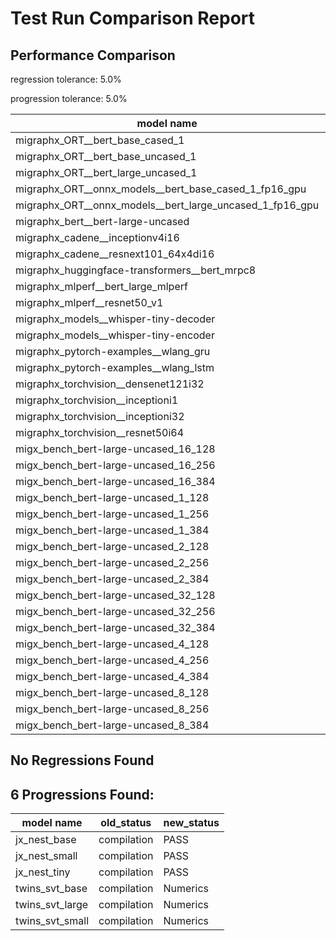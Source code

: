 # Test Run Comparison Report

## Performance Comparison

regression tolerance: 5.0%

progression tolerance: 5.0%

|model name|exit_status|analysis|old_time_ms|new_time_ms|change_ms|percent_change|
|---|---|---|---|---|---|---|
|migraphx_ORT__bert_base_cased_1|PASS|within tol|111.316|113.363|2.047|1.84%|
|migraphx_ORT__bert_base_uncased_1|PASS|within tol|112.4558|111.5535|-0.9023|-0.8%|
|migraphx_ORT__bert_large_uncased_1|PASS|within tol|364.5145|364.9916|0.4771|0.13%|
|migraphx_ORT__onnx_models__bert_base_cased_1_fp16_gpu|Numerics|within tol|71.7534|71.7755|0.0221|0.03%|
|migraphx_ORT__onnx_models__bert_large_uncased_1_fp16_gpu|Numerics|within tol|273.6392|272.2981|-1.3411|-0.49%|
|migraphx_bert__bert-large-uncased|PASS|within tol|20.0075|19.9151|-0.0924|-0.46%|
|migraphx_cadene__inceptionv4i16|PASS|within tol|154.3996|154.5186|0.119|0.08%|
|migraphx_cadene__resnext101_64x4di16|PASS|within tol|216.4449|216.793|0.3481|0.16%|
|migraphx_huggingface-transformers__bert_mrpc8|PASS|within tol|7.0139|7.0117|-0.0022|-0.03%|
|migraphx_mlperf__bert_large_mlperf|Numerics|regression|38.8581|61.9473|23.0892|59.42%|
|migraphx_mlperf__resnet50_v1|PASS|within tol|5.5015|5.293|-0.2085|-3.79%|
|migraphx_models__whisper-tiny-decoder|PASS|within tol|28.171|27.4698|-0.7013|-2.49%|
|migraphx_models__whisper-tiny-encoder|Numerics|within tol|52.6791|53.5155|0.8363|1.59%|
|migraphx_pytorch-examples__wlang_gru|PASS|progression|72.7348|68.4905|-4.2443|-5.84%|
|migraphx_pytorch-examples__wlang_lstm|PASS|within tol|18.2608|17.8858|-0.375|-2.05%|
|migraphx_torchvision__densenet121i32|PASS|within tol|49.4386|49.4153|-0.0233|-0.05%|
|migraphx_torchvision__inceptioni1|PASS|within tol|18.0396|18.0553|0.0157|0.09%|
|migraphx_torchvision__inceptioni32|PASS|within tol|130.7468|130.5502|-0.1966|-0.15%|
|migraphx_torchvision__resnet50i64|PASS|within tol|203.5771|203.3839|-0.1932|-0.09%|
|migx_bench_bert-large-uncased_16_128|PASS|within tol|30.0101|29.9298|-0.0803|-0.27%|
|migx_bench_bert-large-uncased_16_256|PASS|within tol|54.2307|53.4597|-0.771|-1.42%|
|migx_bench_bert-large-uncased_16_384|Numerics|within tol|70.2732|69.8097|-0.4635|-0.66%|
|migx_bench_bert-large-uncased_1_128|PASS|within tol|13.5241|13.5295|0.0053|0.04%|
|migx_bench_bert-large-uncased_1_256|PASS|within tol|14.2219|14.1797|-0.0422|-0.3%|
|migx_bench_bert-large-uncased_1_384|PASS|regression|19.8873|23.1966|3.3093|16.64%|
|migx_bench_bert-large-uncased_2_128|PASS|within tol|12.9805|13.1545|0.174|1.34%|
|migx_bench_bert-large-uncased_2_256|PASS|within tol|13.5418|13.604|0.0622|0.46%|
|migx_bench_bert-large-uncased_2_384|PASS|within tol|21.4664|21.5114|0.045|0.21%|
|migx_bench_bert-large-uncased_32_128|PASS|within tol|61.3939|60.7168|-0.6771|-1.1%|
|migx_bench_bert-large-uncased_32_256|PASS|progression|155.0805|129.8719|-25.2086|-16.26%|
|migx_bench_bert-large-uncased_32_384|Numerics|within tol|138.2825|137.3848|-0.8977|-0.65%|
|migx_bench_bert-large-uncased_4_128|PASS|within tol|14.2442|14.1779|-0.0663|-0.47%|
|migx_bench_bert-large-uncased_4_256|PASS|within tol|16.8722|16.463|-0.4092|-2.43%|
|migx_bench_bert-large-uncased_4_384|PASS|within tol|26.1065|25.7488|-0.3578|-1.37%|
|migx_bench_bert-large-uncased_8_128|PASS|within tol|18.4502|18.3724|-0.0778|-0.42%|
|migx_bench_bert-large-uncased_8_256|PASS|progression|47.8497|26.1242|-21.7255|-45.4%|
|migx_bench_bert-large-uncased_8_384|PASS|within tol|39.9273|39.6117|-0.3156|-0.79%|

## No Regressions Found

## 6 Progressions Found:

|model name|old_status|new_status|
|---|---|---|
|jx_nest_base|compilation|PASS|
|jx_nest_small|compilation|PASS|
|jx_nest_tiny|compilation|PASS|
|twins_svt_base|compilation|Numerics|
|twins_svt_large|compilation|Numerics|
|twins_svt_small|compilation|Numerics|

